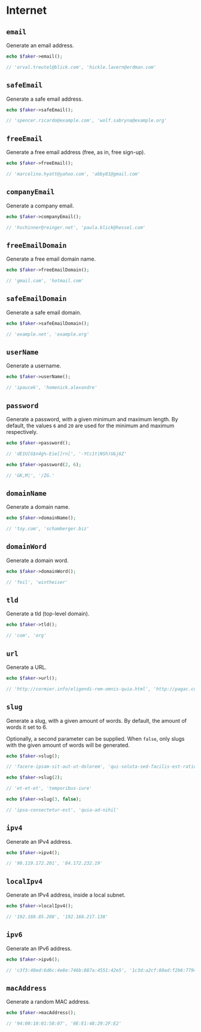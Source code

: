 # Internet

## `email`

Generate an email address.

```php
echo $faker->email();

// 'orval.treutel@blick.com', 'hickle.lavern@erdman.com'
`````

## `safeEmail`

Generate a safe email address.

```php
echo $faker->safeEmail();

// 'spencer.ricardo@example.com', 'wolf.sabryna@example.org'
```

## `freeEmail`

Generate a free email address (free, as in, free sign-up).

```php
echo $faker->freeEmail();

// 'marcelino.hyatt@yahoo.com', 'abby81@gmail.com'
```

## `companyEmail`

Generate a company email.

```php
echo $faker->companyEmail();

// 'hschinner@reinger.net', 'paula.blick@hessel.com'
```

## `freeEmailDomain`

Generate a free email domain name.

```php
echo $faker->freeEmailDomain();

// 'gmail.com', 'hotmail.com'
```

## `safeEmailDomain`

Generate a safe email domain.

```php
echo $faker->safeEmailDomain();

// 'example.net', 'example.org'
```

## `userName`

Generate a username.

```php
echo $faker->userName();

// 'ipaucek', 'homenick.alexandre'
```

## `password`

Generate a password, with a given minimum and maximum length. By default, the values `6` and `20` are used for the
minimum and maximum respectively.

```php
echo $faker->password();

// 'dE1U[G$n4g%-Eie[]rn[', '-YCc1t|NSh)U&j6Z'

echo $faker->password(2, 6);

// 'GK,M|', '/ZG.'
```

## `domainName`

Generate a domain name.

```php
echo $faker->domainName();

// 'toy.com', 'schamberger.biz'
```

## `domainWord`

Generate a domain word.

```php
echo $faker->domainWord();

// 'feil', 'wintheiser'
```

## `tld`

Generate a tld (top-level domain).

```php
echo $faker->tld();

// 'com', 'org'
```

## `url`

Generate a URL.

```php
echo $faker->url();

// 'http://cormier.info/eligendi-rem-omnis-quia.html', 'http://pagac.com/'
```

## `slug`

Generate a slug, with a given amount of words. By default, the amount of words it set to 6.

Optionally, a second parameter can be supplied. When `false`, only slugs with the given amount of words will be
generated.

```php
echo $faker->slug();

// 'facere-ipsam-sit-aut-ut-dolorem', 'qui-soluta-sed-facilis-est-ratione-dolor-autem'

echo $faker->slug(2);

// 'et-et-et', 'temporibus-iure'

echo $faker->slug(3, false);

// 'ipsa-consectetur-est', 'quia-ad-nihil'
```

## `ipv4`

Generate an IPv4 address.

```php
echo $faker->ipv4();

// '90.119.172.201', '84.172.232.19'
```

## `localIpv4`

Generate an IPv4 address, inside a local subnet.

```php
echo $faker->localIpv4();

// '192.168.85.208', '192.168.217.138'
```

## `ipv6`

Generate an IPv6 address.

```php
echo $faker->ipv6();

// 'c3f3:40ed:6d6c:4e8e:746b:887a:4551:42e5', '1c3d:a2cf:80ad:f2b6:7794:4f3f:f9fb:59cf'
```

## `macAddress`

Generate a random MAC address.

```php
echo $faker->macAddress();

// '94:00:10:01:58:07', '0E:E1:48:29:2F:E2'
```
